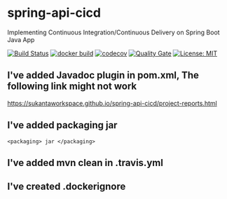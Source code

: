 # spring-api-cicd
Implementing Continuous Integration/Continuous Delivery on Spring Boot Java App 

[![Build Status](https://travis-ci.com/sukantaworkspace/spring-api-cicd.svg?branch=master)](https://travis-ci.com/sukantaworkspace/spring-api-cicd)
[![docker build](https://img.shields.io/docker/cloud/build/sukantaa/spring-api-cicd)](https://cloud.docker.com/u/sukantaa/repository/docker/sukantaworkspace/spring-api-cicd)
[![codecov](https://codecov.io/gh/sukantaworkspace/spring-api-cicd/branch/master/graph/badge.svg)](https://codecov.io/gh/sukantaworkspace/spring-api-cicd)
[![Quality Gate](https://sonarcloud.io/api/project_badges/measure?project=org.spring.cicd:spring-api-cicd&metric=alert_status)](https://sonarcloud.io/dashboard/index/org.spring.cicd:spring-api-cicd)
[![License: MIT](https://img.shields.io/badge/License-MIT-yellow.svg)](https://opensource.org/licenses/MIT)

## I've added Javadoc plugin in pom.xml, The following link might not work

https://sukantaworkspace.github.io/spring-api-cicd/project-reports.html

## I've added packaging jar 

```
<packaging> jar </packaging>
```

## I've added mvn clean in .travis.yml

## I've created .dockerignore
